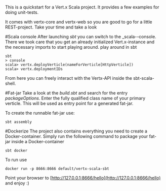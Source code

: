 This is a quickstart for a Vert.x Scala project. It provides a few examples for doing 
unit-tests.

It comes with vertx-core and vertx-web so you are good to go for a little REST-project.
Take your time and take a look 

#Scala console
After launching _sbt_ you can switch to the _scala--console. There we took care that you
get an already initialized Vert.x-instance and the necessary imports to start playing around.
play around in sbt
```
sbt
> console
scala> vertx.deployVerticle(nameForVerticle[HttpVerticle])
scala> vertx.deploymentIDs
```

From here you can freely interact with the Vertx-API inside the sbt-scala-shell.


#Fat-jar
Take a look at the _build.sbt_ and search for the entry _packageOptions_. Enter the fully qualified class name 
of your primary verticle. This will be used as entry point for a generated fat-jar.

To create the runnable fat-jar use:
```
sbt assembly
```


#Dockerize
The project also contains everything you need to create a Docker-container.
Simply run the following command to package your fat-jar inside a Docker-container
```
sbt docker
```
To run use
```
docker run -p 8666:8666 default/vertx-scala-sbt
```
Point your browser to [http://127.0.0.1:8666/hello](http://127.0.0.1:8666/hello) and enjoy :)
